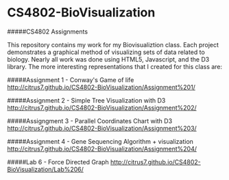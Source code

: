 # CS4802-BioVisualization
#####CS4802 Assignments

This repository contains my work for my Biovisualiztion class.  Each project demonstrates a graphical method of visualizing sets of data related to biology.  Nearly all work was done using HTML5, Javascript, and the D3 library.  The more interesting representations that I created for this class are:

#####Assignment 1 - Conway's Game of life
http://citrus7.github.io/CS4802-BioVisualization/Assignment%201/

#####Assignment 2 - Simple Tree Visualization with D3
http://citrus7.github.io/CS4802-BioVisualization/Assignment%202/

#####Assigngment 3 - Parallel Coordinates Chart with D3
http://citrus7.github.io/CS4802-BioVisualization/Assignment%203/

#####Assignment 4 - Gene Sequencing Algorithm + visualization
http://citrus7.github.io/CS4802-BioVisualization/Assignment%204/

#####Lab 6 - Force Directed Graph
http://citrus7.github.io/CS4802-BioVisualization/Lab%206/
